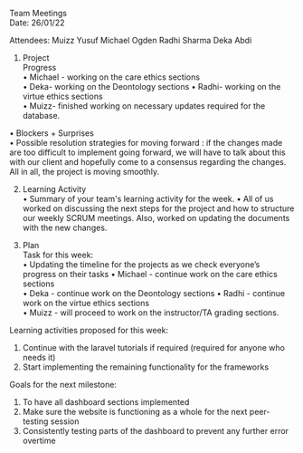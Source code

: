 Team Meetings  
Date: 26/01/22

Attendees: 
Muizz Yusuf 
Michael Ogden 
Radhi Sharma
Deka Abdi

1. Project  
Progress  
• Michael - working on the care ethics sections  
• Deka- working on the Deontology sections
• Radhi- working on the virtue ethics sections  
• Muizz- finished working on necessary updates required for the database. 

• Blockers + Surprises  
• Possible resolution strategies for moving forward : if the changes made are too difficult to implement going forward, we will have to talk about this with our client and hopefully come to a consensus regarding the changes. 
All in all, the project is moving smoothly. 

2. Learning Activity  
• Summary of your team's learning activity for the week. 
• All of us  worked on discussing the next steps for the project and how to structure our weekly SCRUM meetings. Also, worked on updating the documents with the new changes. 

3. Plan  
Task for this week:  
• Updating the timeline for the projects as we check everyone’s progress on their tasks 
• Michael - continue work on the care ethics sections  
• Deka - continue work on the Deontology sections
• Radhi - continue work on the virtue ethics sections  
• Muizz - will proceed to work on the instructor/TA grading sections. 

Learning activities proposed for this week:  
1. Continue with the laravel tutorials if required (required for anyone who needs it)
2. Start implementing the remaining functionality for the frameworks

Goals for the next milestone:  
1. To have all dashboard sections implemented 
2. Make sure the website is functioning as a whole for the next peer-testing session 
3. Consistently testing parts of the dashboard to prevent any further error overtime

